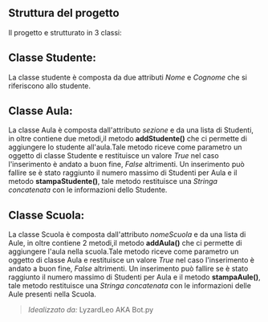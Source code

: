 ## Struttura del progetto

Il progetto e strutturato in 3 classi:

## Classe Studente:
La classe studente è composta da due attributi *Nome* e *Cognome* che si riferiscono allo studente.
## Classe Aula:
La classe Aula è composta dall'attributo *sezione* e da una lista di Studenti, in oltre contiene due metodi,il metodo **addStudente()** che ci permette di aggiungere lo studente all'aula.Tale metodo riceve come parametro un oggetto di classe Studente e restituisce un valore *True* nel caso l'inserimento è andato a buon fine, *False* altrimenti. Un inserimento può fallire se è stato raggiunto il numero massimo di Studenti per Aula e il metodo **stampaStudente()**, tale metodo restituisce una *Stringa concatenata* con le informazioni dello Studente.
## Classe Scuola:
La classe Scuola è composta dall'attributo *nomeScuola* e da una lista di Aule, in oltre contiene 2 metodi,il metodo **addAula()** che ci permette di aggiungere l'aula nella scuola.Tale metodo riceve come parametro un oggetto di classe Aula e restituisce un valore *True* nel caso l'inserimento è andato a buon fine, *False* altrimenti. Un inserimento può fallire se è stato raggiunto il numero massimo di Studenti per Aula e il metodo **stampaAule()**, tale metodo restituisce una *Stringa concatenata* con le informazioni delle Aule presenti nella Scuola.

> *Idealizzato da:* LyzardLeo AKA Bot.py
